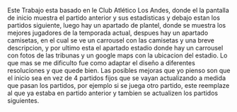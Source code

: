 Este Trabajo esta basado en le Club Atlético Los Andes, donde el la pantalla de inicio muestra el partido anterior y sus estadisticas y debajo estan los partidos siguiente, luego hay un apartado de plantel, donde se muestra los mejores jugadores de la temporada actual, despues hay un apartado camisetas, en el cual se ve un carrousel con las camisetas y una breve descripcion, y por ultimo esta el apartado estadio donde hay un carrousel con fotos de las tribunas y un google maps con la ubicacion del estadio.
Lo que mas se me dificulto fue como adaptar el diseño a diferentes resoluciones y que quede bien.
Las posibles mejoras que yo pienso son que  el inicio sea en   vez de 4 partidos fijos que se vayan actualizando a medida que pasan los partidos, por ejemplo si se juega otro partido, este reemplaze al que ya estaba en partido anterior y tambien se actualizen los partidos siguientes. 